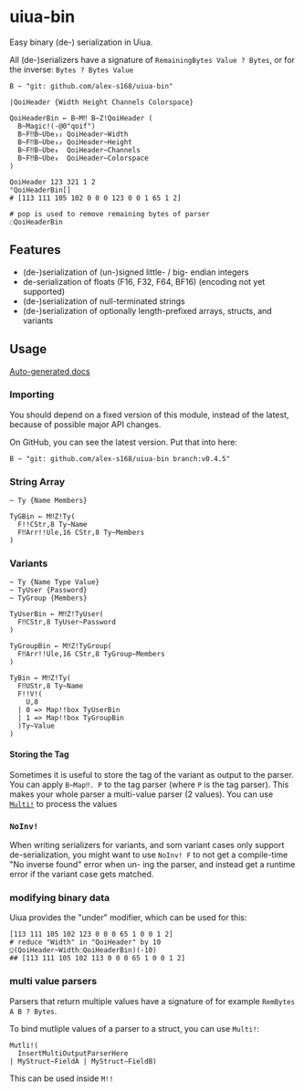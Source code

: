 # uiua-bin
Easy binary (de-) serialization in Uiua.

All (de-)serializers have a signature of `RemainingBytes Value ? Bytes`, or for the inverse: `Bytes ? Bytes Value`

```
B ~ "git: github.com/alex-s168/uiua-bin"

|QoiHeader {Width Height Channels Colorspace}

QoiHeaderBin ← B~M‼ B~Z!QoiHeader (
  B~Magic!(-@0"qoif")
  B~F‼B~Ube₃₂ QoiHeader~Width
  B~F‼B~Ube₃₂ QoiHeader~Height
  B~F‼B~Ube₈  QoiHeader~Channels
  B~F‼B~Ube₈  QoiHeader~Colorspace
)

QoiHeader 123 321 1 2
°QoiHeaderBin[]
# [113 111 105 102 0 0 0 123 0 0 1 65 1 2]

# pop is used to remove remaining bytes of parser
◌QoiHeaderBin
```

## Features
- (de-)serialization of (un-)signed little- / big- endian integers
- de-serialization of floats (F16, F32, F64, BF16) (encoding not yet supported)
- (de-)serialization of null-terminated strings
- (de-)serialization of optionally length-prefixed arrays, structs, and variants

## Usage
[Auto-generated docs](https://alex-s168.github.io/uiua-bin/)

### Importing
You should depend on a fixed version of this module, instead of the latest, because of possible major API changes.

On GitHub, you can see the latest version. Put that into here:
```
B ~ "git: github.com/alex-s168/uiua-bin branch:v0.4.5"
```

### String Array
```
~ Ty {Name Members}

TyGBin ← M‼Z!Ty(
  F!!CStr,8 Ty~Name
  F‼Arr!!Ule,16 CStr,8 Ty~Members
)
```

### Variants
```
~ Ty {Name Type Value}
~ TyUser {Password}
~ TyGroup {Members}

TyUserBin ← M‼Z!TyUser(
  F‼CStr,8 TyUser~Password
)

TyGroupBin ← M‼Z!TyGroup(
  F‼Arr!!Ule,16 CStr,8 TyGroup~Members
)

TyBin ← M‼Z!Ty(
  F‼UStr,8 Ty~Name
  F!!V!(
    U,8
  | 0 => Map!!box TyUserBin
  | 1 => Map!!box TyGroupBin
  )Ty~Value
)
```

#### Storing the Tag
Sometimes it is useful to store the tag of the variant as output to the parser. You can apply `B~Map‼. P` to the tag parser (where `P` is the tag parser).
This makes your whole parser a multi-value parser (2 values). You can use [`Multi!`](#multi-value-parsers) to process the values

### `NoInv!`
When writing serializers for variants, and som variant cases only support de-serialization,
you might want to use `NoInv! F` to not get a compile-time "No inverse found" error when un- ing the parser, and instead get a runtime error if the variant case gets matched.

### modifying binary data
Uiua provides the "under" modifier, which can be used for this:
```
[113 111 105 102 123 0 0 0 65 1 0 0 1 2]
# reduce "Width" in "QoiHeader" by 10
⍜(QoiHeader~Width◌QoiHeaderBin)(-10)
## [113 111 105 102 113 0 0 0 65 1 0 0 1 2]
```


### multi value parsers
Parsers that return multiple values have a signature of for example `RemBytes A B ? Bytes`.

To bind mutliple values of a parser to a struct, you can use `Multi!`:
```
Mutli!(
  InsertMultiOutputParserHere
| MyStruct~FieldA | MyStruct~FieldB)
```

This can be used inside `M!!`
